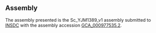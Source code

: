 

Assembly
--------

The assembly presented is the Sc\_YJM1389\_v1 assembly submitted to
[INSDC](http://www.insdc.org) with the assembly accession
[GCA\_000977535.2](http://www.ebi.ac.uk/ena/data/view/GCA_000977535.2).
